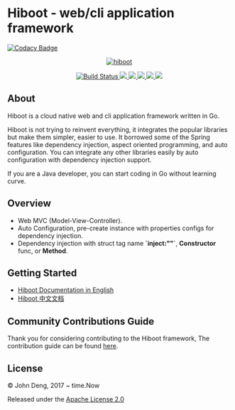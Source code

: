 # Hiboot - web/cli application framework 

[![Codacy Badge](https://api.codacy.com/project/badge/Grade/7291d36256464380868488e9ca5f29d7)](https://app.codacy.com/app/john-deng/hiboot?utm_source=github.com&utm_medium=referral&utm_content=hidevopsio/hiboot&utm_campaign=Badge_Grade_Dashboard)


<p align="center">
  <a href="https://hiboot.hidevops.io">
    <img src="https://github.com/hidevopsio/hiboot/blob/master/hiboot.png?raw=true" alt="hiboot">
  </a>
</p>

<p align="center">
  <a href="https://travis-ci.org/hidevopsio/hiboot?branch=master">
    <img src="https://travis-ci.org/hidevopsio/hiboot.svg?branch=master" alt="Build Status"/>
  </a>
  <a href="https://codecov.io/gh/hidevopsio/hiboot">
    <img src="https://codecov.io/gh/hidevopsio/hiboot/branch/master/graph/badge.svg" />
  </a>
  <a href="https://opensource.org/licenses/Apache-2.0">
      <img src="https://img.shields.io/badge/License-Apache%202.0-green.svg" />
  </a>
  <a href="https://goreportcard.com/report/github.com/hidevopsio/hiboot">
      <img src="https://goreportcard.com/badge/github.com/hidevopsio/hiboot" />
  </a>
  <a href="https://godoc.org/github.com/hidevopsio/hiboot">
      <img src="https://godoc.org/github.com/golang/gddo?status.svg" />
  </a>
  <a href="https://gitter.im/hidevopsio/hiboot">
      <img src="https://img.shields.io/badge/GITTER-join%20chat-green.svg" />
  </a>
</p>

## About

Hiboot is a cloud native web and cli application framework written in Go.

Hiboot is not trying to reinvent everything, it integrates the popular libraries but make them simpler, easier to use. It borrowed some of the Spring features like dependency injection, aspect oriented programming, and auto configuration. You can integrate any other libraries easily by auto configuration with dependency injection support.

If you are a Java developer, you can start coding in Go without learning curve.

## Overview

* Web MVC (Model-View-Controller).
* Auto Configuration, pre-create instance with properties configs for dependency injection.
* Dependency injection with struct tag name **\`inject:""\`**, **Constructor** func, or **Method**.

## Getting Started

* [Hiboot Documentation in English](https://hiboot.hidevops.io)
* [Hiboot 中文文档](https://hiboot.hidevops.io/cn)

## Community Contributions Guide

Thank you for considering contributing to the Hiboot framework, The contribution guide can be found [here](CONTRIBUTING.md).

## License

© John Deng, 2017 ~ time.Now

Released under the [Apache License 2.0](https://github.com/hidevopsio/hiboot/blob/master/LICENSE)